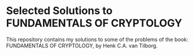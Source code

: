 # Selected Solutions to FUNDAMENTALS OF CRYPTOLOGY

This repository contains my solutions to some of the problems of the book: FUNDAMENTALS OF CRYPTOLOGY, by Henk C.A. van Tilborg.
